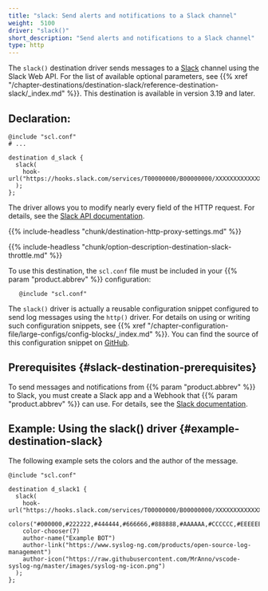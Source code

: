 ```yaml
---
title: "slack: Send alerts and notifications to a Slack channel"
weight:  5100
driver: "slack()"
short_description: "Send alerts and notifications to a Slack channel"
type: http
---
```

<!-- DISCLAIMER: This file is based on the syslog-ng Open Source Edition documentation https://github.com/balabit/syslog-ng-ose-guides/commit/2f4a52ee61d1ea9ad27cb4f3168b95408fddfdf2 and is used under the terms of The syslog-ng Open Source Edition Documentation License. The file has been modified by Axoflow. -->

The `slack()` destination driver sends messages to a [Slack](https://slack.com/) channel using the Slack Web API. For the list of available optional parameters, see {{% xref "/chapter-destinations/destination-slack/reference-destination-slack/_index.md" %}}. This destination is available in version 3.19 and later.

## Declaration:

```shell
@include "scl.conf"
# ...

destination d_slack {
  slack(
    hook-url("https://hooks.slack.com/services/T00000000/B00000000/XXXXXXXXXXXXXXXXXXXXXXXX")
  );
};
```

The driver allows you to modify nearly every field of the HTTP request. For details, see the [Slack API documentation](https://api.slack.com/docs).

{{% include-headless "chunk/destination-http-proxy-settings.md" %}}

{{% include-headless "chunk/option-description-destination-slack-throttle.md" %}}

To use this destination, the `scl.conf` file must be included in your {{% param "product.abbrev" %}} configuration:

```shell
   @include "scl.conf"
```

The `slack()` driver is actually a reusable configuration snippet configured to send log messages using the `http()` driver. For details on using or writing such configuration snippets, see {{% xref "/chapter-configuration-file/large-configs/config-blocks/_index.md" %}}. You can find the source of this configuration snippet on [GitHub](https://github.com/axoflow/axosyslog/blob/master/scl/slack/slack.conf).

## Prerequisites {#slack-destination-prerequisites}

To send messages and notifications from {{% param "product.abbrev" %}} to Slack, you must create a Slack app and a Webhook that {{% param "product.abbrev" %}} can use. For details, see the [Slack documentation](https://api.slack.com/incoming-webhooks).

## Example: Using the slack() driver {#example-destination-slack}

The following example sets the colors and the author of the message.

```shell
@include "scl.conf"

destination d_slack1 {
  slack(
    hook-url("https://hooks.slack.com/services/T00000000/B00000000/XXXXXXXXXXXXXXXXXXXXXXXX")
    colors("#000000,#222222,#444444,#666666,#888888,#AAAAAA,#CCCCCC,#EEEEEE")
    color-chooser(7)
    author-name("Example BOT")
    author-link("https://www.syslog-ng.com/products/open-source-log-management")
    author-icon("https://raw.githubusercontent.com/MrAnno/vscode-syslog-ng/master/images/syslog-ng-icon.png")
  );
};
```
